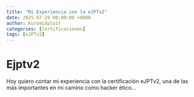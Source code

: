 ```yaml
---
title: "Mi Experiencia con la eJPTv2"
date: 2025-07-29 00:00:00 +0800
author: KuromiXploit
categories: [Certificaciones]
tags: [eJPTv2]
---
```

# Ejptv2
Hoy quiero contar mi experiencia con la certificación eJPTv2, una de las más importantes en mi camino como hacker ético...
